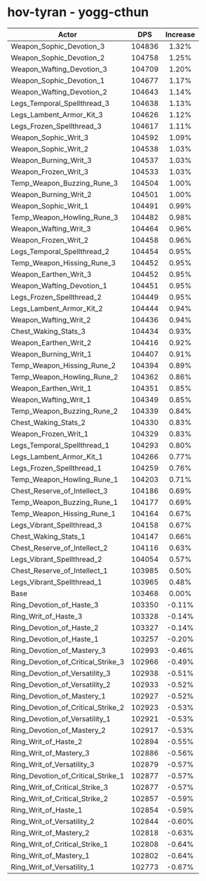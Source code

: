 # hov-tyran - yogg-cthun
| Actor | DPS | Increase |
|---|:---:|:---:|
|Weapon_Sophic_Devotion_3|104836|1.32%|
|Weapon_Sophic_Devotion_2|104758|1.25%|
|Weapon_Wafting_Devotion_3|104709|1.20%|
|Weapon_Sophic_Devotion_1|104677|1.17%|
|Weapon_Wafting_Devotion_2|104643|1.14%|
|Legs_Temporal_Spellthread_3|104638|1.13%|
|Legs_Lambent_Armor_Kit_3|104626|1.12%|
|Legs_Frozen_Spellthread_3|104617|1.11%|
|Weapon_Sophic_Writ_3|104592|1.09%|
|Weapon_Sophic_Writ_2|104538|1.03%|
|Weapon_Burning_Writ_3|104537|1.03%|
|Weapon_Frozen_Writ_3|104533|1.03%|
|Temp_Weapon_Buzzing_Rune_3|104504|1.00%|
|Weapon_Burning_Writ_2|104501|1.00%|
|Weapon_Sophic_Writ_1|104491|0.99%|
|Temp_Weapon_Howling_Rune_3|104482|0.98%|
|Weapon_Wafting_Writ_3|104464|0.96%|
|Weapon_Frozen_Writ_2|104458|0.96%|
|Legs_Temporal_Spellthread_2|104454|0.95%|
|Temp_Weapon_Hissing_Rune_3|104452|0.95%|
|Weapon_Earthen_Writ_3|104452|0.95%|
|Weapon_Wafting_Devotion_1|104451|0.95%|
|Legs_Frozen_Spellthread_2|104449|0.95%|
|Legs_Lambent_Armor_Kit_2|104444|0.94%|
|Weapon_Wafting_Writ_2|104436|0.94%|
|Chest_Waking_Stats_3|104434|0.93%|
|Weapon_Earthen_Writ_2|104416|0.92%|
|Weapon_Burning_Writ_1|104407|0.91%|
|Temp_Weapon_Hissing_Rune_2|104394|0.89%|
|Temp_Weapon_Howling_Rune_2|104362|0.86%|
|Weapon_Earthen_Writ_1|104351|0.85%|
|Weapon_Wafting_Writ_1|104349|0.85%|
|Temp_Weapon_Buzzing_Rune_2|104339|0.84%|
|Chest_Waking_Stats_2|104330|0.83%|
|Weapon_Frozen_Writ_1|104329|0.83%|
|Legs_Temporal_Spellthread_1|104293|0.80%|
|Legs_Lambent_Armor_Kit_1|104266|0.77%|
|Legs_Frozen_Spellthread_1|104259|0.76%|
|Temp_Weapon_Howling_Rune_1|104203|0.71%|
|Chest_Reserve_of_Intellect_3|104186|0.69%|
|Temp_Weapon_Buzzing_Rune_1|104177|0.69%|
|Temp_Weapon_Hissing_Rune_1|104164|0.67%|
|Legs_Vibrant_Spellthread_3|104158|0.67%|
|Chest_Waking_Stats_1|104147|0.66%|
|Chest_Reserve_of_Intellect_2|104116|0.63%|
|Legs_Vibrant_Spellthread_2|104054|0.57%|
|Chest_Reserve_of_Intellect_1|103985|0.50%|
|Legs_Vibrant_Spellthread_1|103965|0.48%|
|Base|103468|0.00%|
|Ring_Devotion_of_Haste_3|103350|-0.11%|
|Ring_Writ_of_Haste_3|103328|-0.14%|
|Ring_Devotion_of_Haste_2|103327|-0.14%|
|Ring_Devotion_of_Haste_1|103257|-0.20%|
|Ring_Devotion_of_Mastery_3|102993|-0.46%|
|Ring_Devotion_of_Critical_Strike_3|102966|-0.49%|
|Ring_Devotion_of_Versatility_3|102938|-0.51%|
|Ring_Devotion_of_Versatility_2|102933|-0.52%|
|Ring_Devotion_of_Mastery_1|102927|-0.52%|
|Ring_Devotion_of_Critical_Strike_2|102923|-0.53%|
|Ring_Devotion_of_Versatility_1|102921|-0.53%|
|Ring_Devotion_of_Mastery_2|102917|-0.53%|
|Ring_Writ_of_Haste_2|102894|-0.55%|
|Ring_Writ_of_Mastery_3|102886|-0.56%|
|Ring_Writ_of_Versatility_3|102879|-0.57%|
|Ring_Devotion_of_Critical_Strike_1|102877|-0.57%|
|Ring_Writ_of_Critical_Strike_3|102877|-0.57%|
|Ring_Writ_of_Critical_Strike_2|102857|-0.59%|
|Ring_Writ_of_Haste_1|102854|-0.59%|
|Ring_Writ_of_Versatility_2|102844|-0.60%|
|Ring_Writ_of_Mastery_2|102818|-0.63%|
|Ring_Writ_of_Critical_Strike_1|102808|-0.64%|
|Ring_Writ_of_Mastery_1|102802|-0.64%|
|Ring_Writ_of_Versatility_1|102773|-0.67%|
